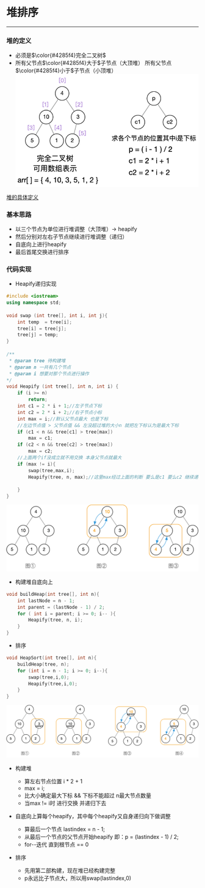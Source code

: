 # 堆排序
--------

### 堆的定义
+ 必须是$\color{#4285f4}完全二叉树$
+ 所有父节点$\color{#4285f4}大于$子节点（大顶堆）
所有父节点$\color{#4285f4}小于$子节点（小顶堆）
![pic](../pic/heap1.png)

[堆的具体定义](../Heap/Heap.md) 

### 基本思路
+ 以三个节点为单位进行堆调整（大顶堆）-> heapify
+ 然后分别对左右子节点继续进行堆调整（递归）
+ 自底向上进行heapify
+ 最后首尾交换进行排序


### 代码实现
+ Heapify递归实现
```c++
#include <iostream>
using namespace std;

void swap (int tree[], int i, int j){
    int temp  = tree[i];
    tree[i] = tree[j];
    tree[j] = temp;
}

/**
 * @param tree 待构建堆
 * @param n 一共有几个节点
 * @param i 想要对那个节点进行操作
*/
void Heapify (int tree[], int n, int i) {
    if (i >= n)
        return;
    int c1 = 2 * i + 1;//左子节点下标
    int c2 = 2 * i + 2;//右子节点小标
    int max = i;//默认父节点最大 也是下标
    //左边节点值 > 父节点值 && 左没超过堆的大小n 就把左下标认为是最大下标
    if (c1 < n && tree[c1] > tree[max])
        max = c1;
    if (c2 < n && tree[c2] > tree[max])
        max = c2;
    //上面两个if没成立就不用交换 本身父节点就最大
    if (max != i){
        swap(tree,max,i);
        Heapify(tree, n, max);//这里max经过上面的判断 要么是c1 要么c2 继续递归下去 直到i > n 结束

    }
}
```
![pic](../pic/heap2.png)
+ 构建堆自底向上
```c++
void buildHeap(int tree[], int n){
    int lastNode = n - 1;
    int parent = (lastNode - 1) / 2;
    for ( int i = parent; i >= 0; i-- ){
        Heapify(tree, n, i);
    }
}
```

+ 排序
```c++
void HeapSort(int tree[], int n){
    buildHeap(tree, n);
    for (int i = n - 1; i >= 0; i--){
        swap(tree,i,0);
        Heapify(tree,i,0);
    }
}
```
![pic](../pic/heap3.png)

+ 构建堆
    + 算左右节点位置  i * 2 + 1
    + max = i;
    + 比大小确定最大下标 && 下标不能超过 n最大节点数量
    + 当max != i时 进行交换 并递归下去

+ 自底向上算每个heapify，其中每个heapify又自身递归向下做调整
    + 算最后一个节点 lastindex = n  - 1;
    + 从最后一个节点的父节点开始heapify 即：p = (lastindex - 1) / 2;
    + for--迭代 直到根节点 == 0
+ 排序
    + 先用第二部构建，现在堆已经构建完整
    + p永远比子节点大，所以用swap(lastindex,0)
